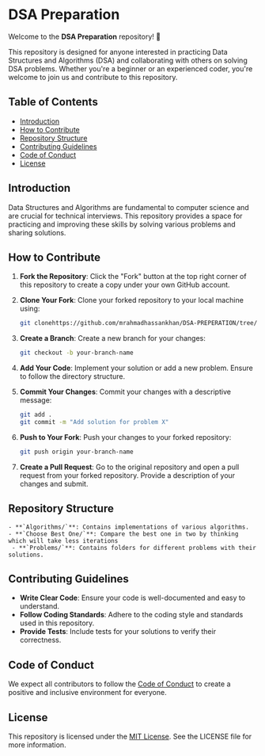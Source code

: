 # DSA Preparation

Welcome to the **DSA Preparation** repository! 🎉

This repository is designed for anyone interested in practicing Data Structures and Algorithms (DSA) and collaborating with others on solving DSA problems. Whether you're a beginner or an experienced coder, you're welcome to join us and contribute to this repository.

## Table of Contents

- [Introduction](#introduction)
- [How to Contribute](#how-to-contribute)
- [Repository Structure](#repository-structure)
- [Contributing Guidelines](#contributing-guidelines)
- [Code of Conduct](#code-of-conduct)
- [License](#license)

## Introduction

Data Structures and Algorithms are fundamental to computer science and are crucial for technical interviews. This repository provides a space for practicing and improving these skills by solving various problems and sharing solutions.

## How to Contribute

1. **Fork the Repository**: Click the "Fork" button at the top right corner of this repository to create a copy under your own GitHub account.

2. **Clone Your Fork**: Clone your forked repository to your local machine using:

   ```bash
   git clonehttps://github.com/mrahmadhassankhan/DSA-PREPERATION/tree/main
   ```

3. **Create a Branch**: Create a new branch for your changes:

   ```bash
   git checkout -b your-branch-name
   ```

4. **Add Your Code**: Implement your solution or add a new problem. Ensure to follow the directory structure.

5. **Commit Your Changes**: Commit your changes with a descriptive message:

   ```bash
   git add .
   git commit -m "Add solution for problem X"
   ```

6. **Push to Your Fork**: Push your changes to your forked repository:

   ```bash
   git push origin your-branch-name
   ```

7. **Create a Pull Request**: Go to the original repository and open a pull request from your forked repository. Provide a description of your changes and submit.

## Repository Structure

    - **`Algorithms/`**: Contains implementations of various algorithms.
    - **`Choose Best One/`**: Compare the best one in two by thinking which will take less iterations
     - **`Problems/`**: Contains folders for different problems with their solutions.

## Contributing Guidelines

- **Write Clear Code**: Ensure your code is well-documented and easy to understand.
- **Follow Coding Standards**: Adhere to the coding style and standards used in this repository.
- **Provide Tests**: Include tests for your solutions to verify their correctness.

## Code of Conduct

We expect all contributors to follow the [Code of Conduct](CODE_OF_CONDUCT.md) to create a positive and inclusive environment for everyone.

## License

This repository is licensed under the [MIT License](LICENSE). See the LICENSE file for more information.
